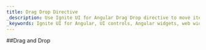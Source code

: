 ```yaml
---
title: Drag Drop Directive
_description: Use Ignite UI for Angular Drag Drop directive to move items from one place to another.
_keywords: Ignite UI for Angular, UI controls, Angular widgets, web widgets, UI widgets, Angular, Native Angular Components Suite, Native Angular Controls, Native Angular Components Library, Angular Drag Drop directive, Angular Drag Drop controls
---
```


##Drag and Drop